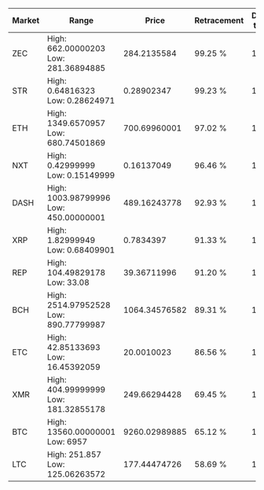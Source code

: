 | Market | Range | Price| Retracement | Doubles to 50% |
| --- | --- | --- | --- | --- |
| ZEC | High: 662.00000203<br />Low: 281.36894885 | 284.2135584 | 99.25 % | 1.66 |
| STR | High: 0.64816323<br />Low: 0.28624971 | 0.28902347 | 99.23 % | 1.62 |
| ETH | High: 1349.6570957<br />Low: 680.74501869 | 700.69960001 | 97.02 % | 1.45 |
| NXT | High: 0.42999999<br />Low: 0.15149999 | 0.16137049 | 96.46 % | 1.80 |
| DASH | High: 1003.98799996<br />Low: 450.00000001 | 489.16243778 | 92.93 % | 1.49 |
| XRP | High: 1.82999949<br />Low: 0.68409901 | 0.7834397 | 91.33 % | 1.60 |
| REP | High: 104.49829178<br />Low: 33.08 | 39.36711996 | 91.20 % | 1.75 |
| BCH | High: 2514.97952528<br />Low: 890.77799987 | 1064.34576582 | 89.31 % | 1.60 |
| ETC | High: 42.85133693<br />Low: 16.45392059 | 20.0010023 | 86.56 % | 1.48 |
| XMR | High: 404.99999999<br />Low: 181.32855178 | 249.66294428 | 69.45 % | 1.17 |
| BTC | High: 13560.00000001<br />Low: 6957 | 9260.02989885 | 65.12 % | 1.11 |
| LTC | High: 251.857<br />Low: 125.06263572 | 177.44474726 | 58.69 % | 1.06 |
